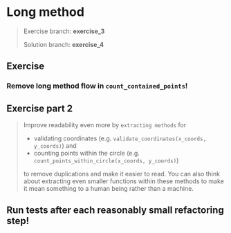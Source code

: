 # Long method
> Exercise branch: **exercise_3** 
> 
> Solution branch: **exercise_4**
>
## Exercise

### Remove long method flow in ```count_contained_points```!
 
## Exercise part 2
> Improve readability even more by ```extracting methods``` for 
>    - validating coordinates (e.g. ```validate_coordinates(x_coords, y_coords)```) and 
>    - counting points within the circle (e.g. ```count_points_within_circle(x_coords, y_coords)```)
> 
>   
>   to remove duplications and make it easier to read. 
>   You can also think about extracting even smaller functions within 
>   these methods to make it mean something to a human being rather 
>   than a machine.

## Run tests after each reasonably small refactoring step!
